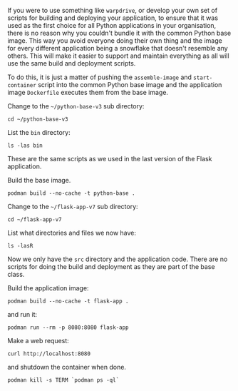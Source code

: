 If you were to use something like `warpdrive`, or develop your own set of scripts for building and deploying your application, to ensure that it was used as the first choice for all Python applications in your organisation, there is no reason why you couldn't bundle it with the common Python base image. This way you avoid everyone doing their own thing and the image for every different application being a snowflake that doesn't resemble any others. This will make it easier to support and maintain everything as all will use the same build and deployment scripts.

To do this, it is just a matter of pushing the `assemble-image` and `start-container` script into the common Python base image and the application image `Dockerfile` executes them from the base image.

Change to the `~/python-base-v3` sub directory:

```execute
cd ~/python-base-v3
```

List the `bin` directory:

```execute
ls -las bin
```

These are the same scripts as we used in the last version of the Flask application.

Build the base image.

```execute
podman build --no-cache -t python-base .
```

Change to the `~/flask-app-v7` sub directory:

```execute
cd ~/flask-app-v7
```

List what directories and files we now have:

```execute
ls -lasR
```

Now we only have the `src` directory and the application code. There are no scripts for doing the build and deployment as they are part of the base class.

Build the application image:

```execute
podman build --no-cache -t flask-app .
```

and run it:

```execute
podman run --rm -p 8080:8080 flask-app
```

Make a web request:

```execute-2
curl http://localhost:8080
```

and shutdown the container when done.

```execute-2
podman kill -s TERM `podman ps -ql`
```
